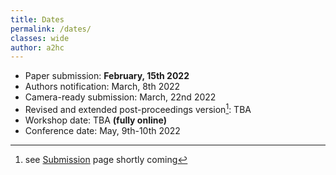 ```yaml
---
title: Dates
permalink: /dates/
classes: wide
author: a2hc
---
```


 * Paper submission: **February, 15th 2022**
 * Authors notification: March, 8th 2022
 * Camera-ready submission: March, 22nd 2022
 * Revised and extended post-proceedings version[^1]: TBA
 * Workshop date: TBA **(fully online)**
 * Conference date: May, 9th-10th 2022
 
[^1]: see [Submission](/sub/) page shortly coming
